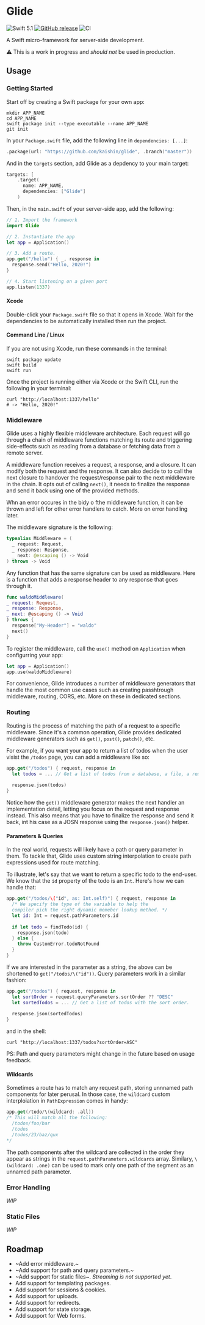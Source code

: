 # Glide
![Swift 5.1](https://img.shields.io/badge/Swift-5.1-orange.svg) [![GitHub release](https://img.shields.io/github/release/kaishin/glide.svg)](https://github.com/kaishin/glide/releases/latest) ![CI](https://github.com/kaishin/glide/workflows/Test/badge.svg)

A Swift micro-framework for server-side development.

⚠️ This is a work in progress and *should not* be used in production.

## Usage

### Getting Started

Start off by creating a Swift package for your own app:

```shell
mkdir APP_NAME
cd APP_NAME
swift package init --type executable --name APP_NAME
git init
```
In your `Package.swift` file, add the following line in `dependencies: [...]`:

```swift
.package(url: "https://github.com/kaishin/glide", .branch("master"))
```

And in the `targets` section, add Glide as a depdency to your main target:

```swift
targets: [
    .target(
      name: APP_NAME,
      dependencies: ["Glide"]
    )
```

Then, in the `main.swift` of your server-side app, add the following:

```swift
// 1. Import the framework
import Glide

// 2. Instantiate the app
let app = Application()

// 3. Add a route.
app.get("/hello") { _, response in
  response.send("Hello, 2020!")
}

// 4. Start listening on a given port
app.listen(1337)
```

#### Xcode

Double-click your `Package.swift` file so that it opens in Xcode. Wait for the dependencies to be automatically installed then run the project.

#### Command Line / Linux

If you are not using Xcode, run these commands in the terminal:

```shell
swift package update
swift build
swift run
```

Once the project is running either via Xcode or the Swift CLI, run the following in your terminal:

```shell
curl "http://localhost:1337/hello"
# -> "Hello, 2020!"
```

### Middleware

Glide uses a highly flexible middleware architecture. Each request will go through a chain of middleware functions matching its route and triggering side-effects such as reading from a database or fetching data from a remote server.

A middleware function receives a request, a response, and a closure. It can modify both the request and the response. It can also decide to to call the next closure to handover the request/response pair to the next middleware in the chain. It opts out of calling `next()`, it needs to finalize the response and send it back using one of the provided methods.

Whn an error occures in the bidy o fthe middleware function, it can be thrown and left for other error handlers to catch. More on error handling later.

The middleware signature is the following:

```swift
typealias Middleware = (
  _ request: Request,
  _ response: Response,
  _ next: @escaping () -> Void
) throws -> Void
```

Any function that has the same signature can be used as middleware. Here is a function that adds a response header to any response that goes through it.

```swift
func waldoMiddleware(
_ request: Request,
_ response: Response,
_ next: @escaping () -> Void
) throws {
  response["My-Header"] = "waldo"
  next()
}
```

To register the middleware, call the `use()` method on `Application` when configurring your app:

```swift
let app = Application()
app.use(waldoMiddleware)
```

For convenience, Glide introduces a number of middleware generators that handle the most common use cases such as creating passhtrough middleware, routing, CORS, etc. More on these in dedicated sections.

### Routing

Routing is the process of matching the path of a request to a specific middleware. Since it's a common operation, Glide provides dedicated middleware generators such as `get()`, `post()`, `patch()`, etc.

For example, if you want your app to return a list of todos when the user visist the `/todos` page, you can add a middleware like so:

```swift
app.get("/todos") { request, response in
  let todos = ... // Get a list of todos from a database, a file, a remote server, etc.
  
  response.json(todos)
}
```

Notice how the `get()`  middleware generator makes the next handler an implementation detail, letting you focus on the request and response instead. This also means that you have to finalize the response and send it back, int his case as a JOSN response using the `response.json()` helper.

#### Parameters & Queries

In the real world,  requests will likely have a path or query parameter in them. To tackle that, Glide uses custom string interpolation to create path expressions used for route matching. 

To illustrate, let's say that we want to return a specific todo to the end-user. We know that the `id` property of the todo is an `Int`. Here's how we can handle that:

```swift
app.get("/todos/\("id", as: Int.self)") { request, response in
  /* We specify the type of the variable to help the 
  compiler pick the right dynamic memeber lookup method. */
  let id: Int = request.pathParameters.id 
  
  if let todo = findTodo(id) {
    response.json(todo)
  } else {
    throw CustomError.todoNotFound  
  }
}
```

If we are interested in the parameter as a string, the above can be shortened to `get("/todos/\("id"))`.
Query parameters work in a similar fashion:

```swift
app.get("/todos") { request, response in
  let sortOrder = request.queryParameters.sortOrder ?? "DESC"
  let sortedTodos = ... // Get a list of todos with the sort order.
  
  response.json(sortedTodos)
}
```
and in the shell:

```shell
curl "http://localhost:1337/todos?sortOrder=ASC"
```

PS: Path and query parameters might change in the future based on usage feedback.

#### Wildcards

Sometimes a route has to match any request path, storing unnnamed path components for later perusal. In those case, the `wildcard` custom interploiation in `PathExpression` comes in handy:

```swift
app.get(/todo/\(wildcard: .all))
/* This will match all the following:
  /todos/foo/bar
  /todos
  /todos/23/baz/qux
*/
```

The path components after the wildcard are collected in the order they appear as strings in the `request.pathParameters.wildcards` array. Similary, `\(wildcard: .one)` can be used to mark only one path of the segment as an unnamed path parameter.

### Error Handling

_WIP_

### Static Files

_WIP_

## Roadmap

- ~Add error middleware.~
- ~Add support for path and query parameters.~
- ~Add support for static files~. _Streaming is not supported yet_.
- Add support for templating packages.
- Add support for sessions & cookies.
- Add support for uploads.
- Add support for redirects.
- Add support for state storage.
- Add support for Web forms.
